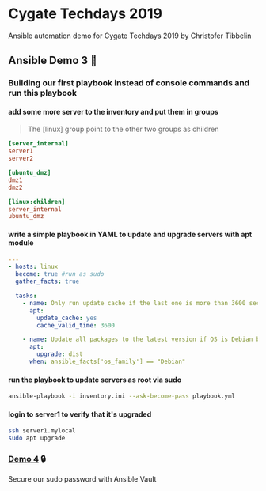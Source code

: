 # Cygate Techdays 2019
Ansible automation demo for Cygate Techdays 2019 by Christofer Tibbelin

## Ansible Demo 3 :book:

### Building our first playbook instead of console commands and run this playbook

#### add some more server to the inventory and put them in groups
> The [linux] group point to the other two groups as children
```INI
[server_internal]
server1
server2

[ubuntu_dmz]
dmz1
dmz2

[linux:children]
server_internal
ubuntu_dmz
```

#### write a simple playbook in YAML to update and upgrade servers with apt module
```YAML
---
- hosts: linux
  become: true #run as sudo
  gather_facts: true

  tasks:
    - name: Only run update cache if the last one is more than 3600 seconds ago
      apt:
        update_cache: yes
        cache_valid_time: 3600

    - name: Update all packages to the latest version if OS is Debian based
      apt:
        upgrade: dist
      when: ansible_facts['os_family'] == "Debian"
```

#### run the playbook to update servers as root via sudo
```sh
ansible-playbook -i inventory.ini --ask-become-pass playbook.yml
```

#### login to server1 to verify that it's upgraded
```sh
ssh server1.mylocal
sudo apt upgrade
```

### [Demo 4](../demo4/) :lock:
Secure our sudo password with Ansible Vault
